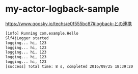 # my-actor-logback-sample

https://www.qoosky.io/techs/e0f555bc87#logback-との連携

```sh
[info] Running com.example.Hello 
Slf4jLogger started
logging... hi, 123
logging... hi, 123
logging... hi, 123
logging... hi, 123
logging... hi, 123
[success] Total time: 8 s, completed 2016/09/25 18:39:20
```
